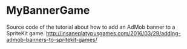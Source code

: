 # MyBannerGame
Source code of the tutorial about how to add an AdMob banner to a SpriteKit game.
http://insaneplatypusgames.com/2016/03/29/adding-admob-banners-to-spritekit-games/
